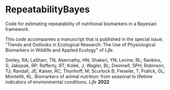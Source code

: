 # RepeatabilityBayes
Code for estimating repeatability of nutritional biomarkers in a Bayesian framework.

This code accompanies a manuscript that is published in the special issue, "Trends and Outlooks in Ecological Research: The Use of Physiological Biomarkers in Wildlife and Applied Ecology" of _Life_.

Smiley, RA; LaSharr, TN; Abernathy, HN; Shakeri, YN; Levine, RL; Rankins, S; Jakopak, RP; Rafferty, RT; Kolek, J; Wagler, BL; Dwinnell, SPH; Robinson, TJ; Randall, JE; Kaiser, RC; Thonhoff, M; Scurlock B; Fieseler, T; Fralick, GL; Monteith, KL. Biomarkers of animal nutrition: from seasonal to lifetime indicators of environmental conditions. _Life_ **2022**

